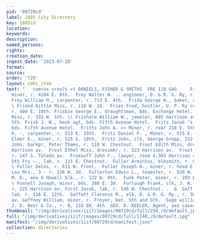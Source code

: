 ```yaml
---
pid: '00729cd'
label: 1885 City Directory
key: 1885cd
location: 
keywords: 
description: 
named_persons: 
rights: 
creation_date: 
ingest_date: '2023-07-26'
format: 
source: 
order: '729'
layout: cmhc_item
text: "   comrox sreu7s «t DANIELS, FISHER & SMITHS  FRE 118 GAG     Frey Peter B.,
  miner, r. 4104 E. 6th.  Frey Walter W. .. engineer, D. & R. G. Ry, r. 134 E. 13th.
  Frey William M., carpenter, r. 713 E. 4th.  Frida George H., baker, r. 709 E. 5th.
  \ Friend Kittie Miss, r. 116 W. 2d.  Fries Fred, hostler, U. P. Ry round house,
  r. 404 E. 10th. Frisbie George E., draughtsman, bds. Exchange Hotel. Frisholm Nellie
  Miss, r. 333 W. Sth. \\ Frisholm William W., jeweler, 605 Harrison av., r. 333 W.
  5th. Frisk J. W., book agt, bds. Fifth Avenue Hotel.  Frits Jacob ’s., painter,
  bds. Fifth Avenue Hotel.  Fritts John A. >» Miner, r. rear 218 E. 5th.  Fritz Austin
  K. -, carpenter, r. 513 E. 10th.  Fritz Daniel F. , Miner, r. 515 E. 10th.  Fritz
  Elmer E., miner, r. 515 E. 10th.  Fritz John, clk, George Gropp, 232 E. 3d.  Fritz
  John, barkpr, Peter Thams, r. 110 W. Chestnut.  Frost Edith Miss, dressmkr, r. 523
  Harrison av.  Frost Ethel Miss, dressmkr, r. 523 Harrison av.  Frost Thomas, lab,
  r. 147 S. Toledo av.  Frueauff John F., lawyer, room 4,303 Harrison av.,r.226 W.
  5th Fry —., lab, r. 131 E. Chestnut.  Fuller Armintus, blksmith, r. 611 W. Front.
  \ Fuller Delos, r. 611 W. Front.  Fuller Joseph H., miner, r. head E. 7th.  Fuller
  Lou Mrs., 3 - r. 126 W. 3d.  Fullerton Edwin L., teamster, r. 520 W. Chestnut.  Fulton
  M. D., eee 6 Howell blk., r. 122 W. 9th.  Funk Peter, miner, r. 203 E. Chestnut.
  \ Funnell Joseph, miner, bds. 308 E. 3d.  Furlough Frank, clk, J. W. Hull & Bro.,
  r, 225 Harrison av. Furst Jacob, lab, r. 146 W. Chestnut. .  &  Gaff Robert S.,
  lab, r. 116 E. 12th.  Gaffett Clarence M., elk, D. & R. G. Ry., r. 303 Harrison
  av. Gaffney William, miner, r. Freyer, bet. 5th and Gth.  Gage william H. H., salesman,
  J. D. Best & Co., r. 9, 116 EK. 4th  GEO. 0. KEELER, Agent, axo caseazey Some any "
thumbnail: "/img/derivatives/iiif/images/00729cd/full/250,/0/default.jpg"
full: "/img/derivatives/iiif/images/00729cd/full/1140,/0/default.jpg"
manifest: "/img/derivatives/iiif/00729cd/manifest.json"
collection: directories
---
```

